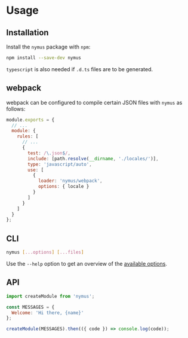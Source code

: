 # Usage

## Installation

Install the `nymus` package with `npm`:

```sh
npm install --save-dev nymus
```

`typescript` is also needed if `.d.ts` files are to be generated.

## webpack

webpack can be configured to compile certain JSON files with `nymus` as follows:

```js
module.exports = {
  // ...
  module: {
    rules: [
      // ...
      {
        test: /\.json$/,
        include: [path.resolve(__dirname, './locales/')],
        type: 'javascript/auto',
        use: [
          {
            loader: 'nymus/webpack',
            options: { locale }
          }
        ]
      }
    ]
  }
};
```

## CLI

```sh
nymus [...options] [...files]
```

Use the `--help` option to get an overview of the [available options](/docs/configuration).

## API

```js
import createModule from 'nymus';

const MESSAGES = {
  Welcome: 'Hi there, {name}'
};

createModule(MESSAGES).then(({ code }) => console.log(code));
```

